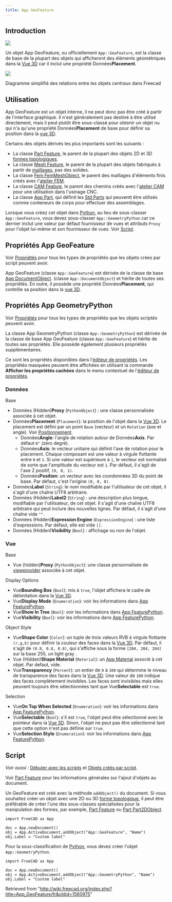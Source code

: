 ```yaml
---
title: App GeoFeature
---
```

## Introduction

![](/images/Feature.svg)

Un objet App GeoFeature, ou officiellement `App::GeoFeature`, est la classe de base de la plupart des objets qui afficheront des éléments géométriques dans la [Vue 3D](/3D_view/fr "3D view/fr") car il inclut une propriété Données**Placement**.

![](/images/FreeCAD_core_objects.svg)

Diagramme simplifié des relations entre les objets centraux dans Freecad

## Utilisation

App GeoFeature est un objet interne, il ne peut donc pas être créé à partir de l'interface graphique. Il n'est généralement pas destiné à être utilisé directement, mais il peut plutôt être sous-classé pour obtenir un objet nu qui n'a qu'une propriété Données**Placement** de base pour définir sa position dans la [vue 3D](/3D_view/fr "3D view/fr").

Certains des objets dérivés les plus importants sont les suivants :

* La classe [Part Feature](/Part_Feature/fr "Part Feature/fr"), le parent de la plupart des objets 2D et 3D [formes topologiques](/Part_TopoShape/fr "Part TopoShape/fr").
* La classe [Mesh Feature](/Mesh_Feature/fr "Mesh Feature/fr"), le parent de la plupart des objets fabriqués à partir de [maillages](/Mesh_MeshObject/fr "Mesh MeshObject/fr"), pas des solides.
* La classe [Fem FemMeshObject](/FEM_Mesh/fr "FEM Mesh/fr"), le parent des maillages d'éléments finis créés avec l'[atelier FEM](/FEM_Workbench/fr "FEM Workbench/fr").
* La classe [CAM Feature](/index.php?title=CAM_Feature/fr&action=edit&redlink=1 "CAM Feature/fr (page does not exist)"), le parent des chemins créés avec l'[atelier CAM](/CAM_Workbench/fr "CAM Workbench/fr") pour une utilisation dans l'usinage CNC.
* La classe [App Part](/App_Part/fr "App Part/fr"), qui définit les [Std Parts](/Std_Part/fr "Std Part/fr") qui peuventt être utilisés comme conteneurs de corps pour effectuer des assemblages.

Lorsque vous créez cet objet dans [Python](/Python/fr "Python/fr"), au lieu de sous-classer `App::GeoFeature`, vous devez sous-classer `App::GeometryPython` car ce dernier inclut une valeur par défaut fournisseur de vues et attributs `Proxy` pour l'objet lui-même et son fournisseur de vues. Voir [Script](#Script).

## Propriétés App GeoFeature

Voir [Propriétés](/Property/fr "Property/fr") pour tous les types de propriétés que les objets crées par script peuvent avoir.

App GeoFeature (classe `App::GeoFeature`) est dérivée de la classe de base [App DocumentObject](/App_DocumentObject/fr "App DocumentObject/fr"). (classe `App::DocumentObject`) et hérite de toutes ses propriétés. En outre, il possède une propriété Données**Placement**, qui contrôle sa position dans la [vue 3D](/3D_view "3D view").

## Propriétés App GeometryPython

Voir [Propriétés](/Property/fr "Property/fr") pour tous les types de propriétés que les objets scriptés peuvent avoir.

La classe App GeometryPython (classe `App::GeometryPython`) est dérivée de la classe de base App GeoFeature (classe `App::GeoFeature`) et hérite de toutes ses propriétés. Elle possède également plusieurs propriétés supplémentaires.

Ce sont les propriétés disponibles dans l'[éditeur de propriétés](/Property_editor/fr "Property editor/fr"). Les propriétés masquées peuvent être affichées en utilisant la commande **Afficher les propriétés cachées** dans le menu contextuel de l'[éditeur de propriétés](/Property_editor/fr "Property editor/fr").

### Données

Base

* Données (Hidden)**Proxy** (`PythonObject`) : une classe personnalisée associée à cet objet.
* Données**Placement** (`Placement`): la position de l'objet dans la [Vue 3D](/3D_view/fr "3D view/fr"). Le placement est défini par un point `Base` (vecteur) et un `Rotation` (axe et angle). Voir [Positionnement](/Placement/fr "Placement/fr").
  + Données**Angle**: l'angle de rotation autour de Données**Axis**. Par défaut `0°` (zéro degré).
  + Données**Axis**: le vecteur unitaire qui définit l'axe de rotation pour le placement. Chaque composant est une valeur à virgule flottante entre `0` et `1`. Si une valeur est supérieure à `1`, le vecteur est normalisé de sorte que l'amplitude du vecteur est `1`. Par défaut, il s'agit de l'axe Z positif, `(0, 0, 1)`.
  + Données**Position**: un vecteur avec les coordonnées 3D du point de base. Par défaut, c'est l'origine `(0, 0, 0)`.
* Données**Label** (`String`): le nom modifiable par l'utilisateur de cet objet, il s'agit d'une chaîne UTF8 arbitraire.
* Données (Hidden)**Label2** (`String`) : une description plus longue, modifiable par l'utilisateur, de cet objet. Il s'agit d'une chaîne UTF8 arbitraire qui peut inclure des nouvelles lignes. Par défaut, il s'agit d'une chaîne vide `""`.
* Données (Hidden)**Expression Engine** (`ExpressionEngine`) : une liste d'expressions. Par défaut, elle est vide `[]`.
* Données (Hidden)**Visibility** (`Bool`) : affichage ou non de l'objet.

### Vue

Base

* Vue (hidden)**Proxy** (`PythonObject`): une classe personnalisée de [viewprovider](/Viewprovider/fr "Viewprovider/fr") associée à cet objet.

Display Options

* Vue**Bounding Box** (`Bool`): mis à `true`, l'objet affichera le cadre de délimitation dans la [Vue 3D](/3D_view/fr "3D view/fr").
* Vue**Display Mode** (`Enumeration`): voir les informations dans [App FeaturePython](/App_FeaturePython/fr "App FeaturePython/fr").
* Vue**Show In Tree** (`Bool`): voir les informations dans [App FeaturePython](/App_FeaturePython/fr "App FeaturePython/fr").
* Vue**Visibility** (`Bool`): voir les informations dans [App FeaturePython](/App_FeaturePython/fr "App FeaturePython/fr").

Object Style

* Vue**Shape Color** (`Color`): un tuple de trois valeurs RVB à virgule flottante `(r,g,b)` pour définir la couleur des faces dans la [Vue 3D](/3D_view/fr "3D view/fr"). Par défaut, il s'agit de `(0.8, 0.8, 0.8)`, qui s'affiche sous la forme `[204, 204, 204]` sur la base 255, un  light gray .
* Vue (Hidden)**Shape Material** (`Material`): un [App Material](/index.php?title=App_Material/fr&action=edit&redlink=1 "App Material/fr (page does not exist)") associé à cet objet. Par defaut, vide.
* Vue**Transparency** (`Percent`): un entier de `0` à `100` qui détermine le niveau de transparence des faces dans la [Vue 3D](/3D_view/fr "3D view/fr"). Une valeur de `100` indique des faces complètement invisibles. Les faces sont invisibles mais elles peuvent toujours être sélectionnées tant que Vue**Selectable** est `true`.

Selection

* Vue**On Top When Selected** (`Enumeration`): voir les informations dans [App FeaturePython](/App_FeaturePython/fr "App FeaturePython/fr").
* Vue**Selectable** (`Bool`): s'il est `true`, l'objet peut être sélectionné avec le pointeur dans la [Vue 3D](/3D_view/fr "3D view/fr"). Sinon, l'objet ne peut pas être sélectionné tant que cette option n'est pas définie sur `true`.
* Vue**Selection Style** (`Enumeration`): voir les informations dans [App FeaturePython](/App_FeaturePython/fr "App FeaturePython/fr").

## Script

*Voir aussi :* [Débuter avec les scripts](/FreeCAD_Scripting_Basics/fr "FreeCAD Scripting Basics/fr") et [Objets créés par script](/Scripted_objects/fr "Scripted objects/fr").

Voir [Part Feature](/Part_Feature/fr "Part Feature/fr") pour les informations générales sur l'ajout d'objets au document.

Un GeoFeature est créé avec la méthode `addObject()` du document. Si vous souhaitez créer un objet avec une 2D ou 3D [forme topologique](/Part_TopoShape/fr "Part TopoShape/fr"), il peut être préférable de créer l'une des sous-classes spécialisées pour la manipulation des formes, par exemple, [Part Feature](/Part_Feature/fr "Part Feature/fr") ou [Part Part2DObject](/Part_Part2DObject/fr "Part Part2DObject/fr").

```
import FreeCAD as App

doc = App.newDocument()
obj = App.ActiveDocument.addObject("App::GeoFeature", "Name")
obj.Label = "Custom label"

```

Pour la sous-classification de [Python](/Python/fr "Python/fr"), vous devez créer l'objet `App::GeometryPython`.

```
import FreeCAD as App

doc = App.newDocument()
obj = App.ActiveDocument.addObject("App::GeometryPython", "Name")
obj.Label = "Custom label"

```

Retrieved from "<http://wiki.freecad.org/index.php?title=App_GeoFeature/fr&oldid=1560975>"